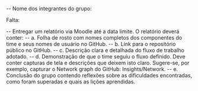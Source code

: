 -- Nome dos integrantes do grupo: 


Falta:

-- Entregar um relatório via Moodle até a data limite. O relatório deverá conter:
-- a. Folha de rosto com nomes completos dos componentes do time e seus nomes de usuário no
GitHub.
-- b. Link para o repositório público no GitHub.
-- c. Descrição clara e detalhada do fluxo de trabalho adotado.
-- d. Demonstração de que o time seguiu o fluxo definido. Deve conter capturas de tela e descrições
que deixem isto claro. Sugere-se, por exemplo, capturar o Network graph do GitHub:
Insights/Network.
-- e. Conclusão do grupo contendo reflexões sobre as dificuldades encontradas, como foram
superadas e quais as lições aprendidas.
